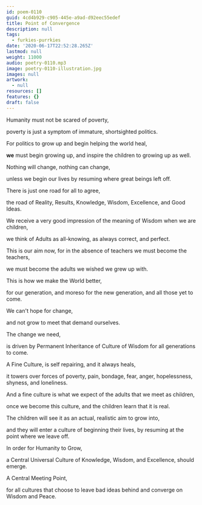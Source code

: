 ```yaml
---
id: poem-0110
guid: 4cd4b929-c905-445e-a9ad-d92eec55edef
title: Point of Convergence
description: null
tags:
  - furkies-purrkies
date: '2020-06-17T22:52:28.265Z'
lastmod: null
weight: 11000
audio: poetry-0110.mp3
image: poetry-0110-illustration.jpg
images: null
artwork:
  - null
resources: []
features: {}
draft: false
---
```


Humanity must not be scared of poverty,

poverty is just a symptom of immature, shortsighted politics.

For politics to grow up and begin helping the world heal,

**we** must begin growing up, and inspire the children to growing up as well.

Nothing will change, nothing can change,

unless we begin our lives by resuming where great beings left off.

There is just one road for all to agree,

the road of Reality, Results, Knowledge, Wisdom, Excellence, and Good Ideas.

We receive a very good impression of the meaning of Wisdom when we are children,

we think of Adults as all-knowing, as always correct, and perfect.

This is our aim now, for in the absence of teachers we must become the teachers,

we must become the adults we wished we grew up with.

This is how we make the World better,

for our generation, and moreso for the new generation, and all those yet to come.

We can't hope for change,

and not grow to meet that demand ourselves.

The change we need,

is driven by Permanent Inheritance of Culture of Wisdom for all generations to come.

A Fine Culture, is self repairing, and it always heals,

it towers over forces of poverty, pain, bondage, fear, anger, hopelessness, shyness, and loneliness.

And a fine culture is what we expect of the adults that we meet as children,

once we become this culture, and the children learn that it is real.

The children will see it as an actual, realistic aim to grow into,

and they will enter a culture of beginning their lives, by resuming at the point where we leave off.

In order for Humanity to Grow,

a Central Universal Culture of Knowledge, Wisdom, and Excellence, should emerge.

A Central Meeting Point,

for all cultures that choose to leave bad ideas behind and converge on Wisdom and Peace.
